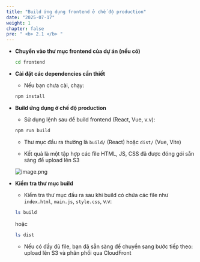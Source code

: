 ```yaml
---
title: "Build ứng dụng frontend ở chế độ production"
date: "2025-07-17"
weight: 1
chapter: false
pre: " <b> 2.1 </b> "
---
```


- **Chuyển vào thư mục frontend của dự án (nếu có)**

    ```bash
    cd frontend
    ```

- **Cài đặt các dependencies cần thiết**

    - Nếu bạn chưa cài, chạy:

    ```bash
    npm install
    ```

- **Build ứng dụng ở chế độ production**

    - Sử dụng lệnh sau để build frontend (React, Vue, v.v):

    ```bash
    npm run build
    ```

    - Thư mục đầu ra thường là `build/` (React) hoặc `dist/` (Vue, Vite)

    - Kết quả là một tập hợp các file HTML, JS, CSS đã được đóng gói sẵn sàng để upload lên S3

    ![image.png](/images/deploy_frontend/build_output.png)

- **Kiểm tra thư mục build**

    - Kiểm tra thư mục đầu ra sau khi build có chứa các file như `index.html`, `main.js`, `style.css`, v.v:

    ```bash
    ls build
    ```

    hoặc

    ```bash
    ls dist
    ```

    - Nếu có đầy đủ file, bạn đã sẵn sàng để chuyển sang bước tiếp theo: upload lên S3 và phân phối qua CloudFront

